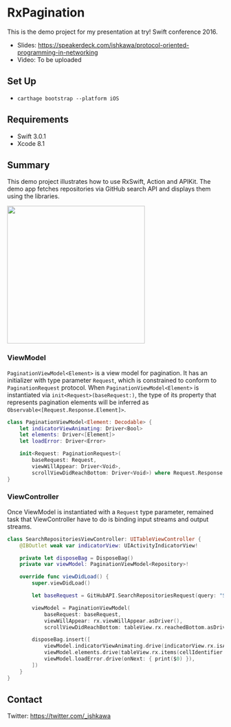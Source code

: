 # RxPagination

This is the demo project for my presentation at try! Swift conference 2016.

- Slides: https://speakerdeck.com/ishkawa/protocol-oriented-programming-in-networking
- Video: To be uploaded

## Set Up

- `carthage bootstrap --platform iOS`

## Requirements

- Swift 3.0.1
- Xcode 8.1

## Summary

This demo project illustrates how to use RxSwift, Action and APIKit. The demo app fetches repositories via GitHub search API and displays them using the libraries.

<img src="screenshot.png" width=320>

### ViewModel

`PaginationViewModel<Element>` is a view model for pagination. It has an initializer with type parameter `Request`, which is constrained to conform to `PaginationRequest` protocol. When `PaginationViewModel<Element>` is instantiated via `init<Request>(baseRequest:)`, the type of its property that represents pagination elements will be inferred as `Observable<[Request.Response.Element]>`.

```swift
class PaginationViewModel<Element: Decodable> {
    let indicatorViewAnimating: Driver<Bool>
    let elements: Driver<[Element]>
    let loadError: Driver<Error>

    init<Request: PaginationRequest>(
        baseRequest: Request,
        viewWillAppear: Driver<Void>,
        scrollViewDidReachBottom: Driver<Void>) where Request.Response.Element == Element {...}
}
```

### ViewController

Once ViewModel is instantiated with a `Request` type parameter, remained task that ViewController have to do is binding input streams and output streams.


```swift
class SearchRepositoriesViewController: UITableViewController {
    @IBOutlet weak var indicatorView: UIActivityIndicatorView!

    private let disposeBag = DisposeBag()
    private var viewModel: PaginationViewModel<Repository>!

    override func viewDidLoad() {
        super.viewDidLoad()

        let baseRequest = GitHubAPI.SearchRepositoriesRequest(query: "Swift")

        viewModel = PaginationViewModel(
            baseRequest: baseRequest,
            viewWillAppear: rx.viewWillAppear.asDriver(),
            scrollViewDidReachBottom: tableView.rx.reachedBottom.asDriver())

        disposeBag.insert([
            viewModel.indicatorViewAnimating.drive(indicatorView.rx.isAnimating),
            viewModel.elements.drive(tableView.rx.items(cellIdentifier: "Cell", cellType: RepositoryCell.self)),
            viewModel.loadError.drive(onNext: { print($0) }),
        ])
    }
}
```

## Contact

Twitter: https://twitter.com/_ishkawa
